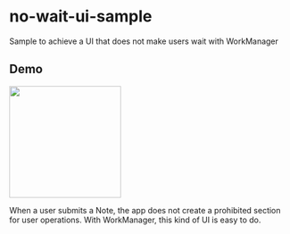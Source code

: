 # no-wait-ui-sample
Sample to achieve a UI that does not make users wait with WorkManager

## Demo
<img src="https://user-images.githubusercontent.com/33488934/101278877-adfb9180-3801-11eb-9e79-23173630504d.gif" width="200" />

When a user submits a Note, the app does not create a prohibited section for user operations.
With WorkManager, this kind of UI is easy to do.
